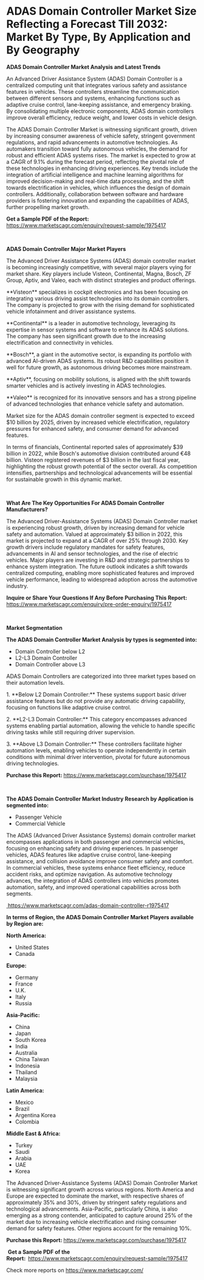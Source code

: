 <p><h1>ADAS Domain Controller Market Size Reflecting a Forecast Till 2032: Market By Type, By Application and By Geography</h1></p><p><strong>ADAS Domain Controller Market Analysis and Latest Trends</strong></p>
<p><p>An Advanced Driver Assistance System (ADAS) Domain Controller is a centralized computing unit that integrates various safety and assistance features in vehicles. These controllers streamline the communication between different sensors and systems, enhancing functions such as adaptive cruise control, lane-keeping assistance, and emergency braking. By consolidating multiple electronic components, ADAS domain controllers improve overall efficiency, reduce weight, and lower costs in vehicle design.</p><p>The ADAS Domain Controller Market is witnessing significant growth, driven by increasing consumer awareness of vehicle safety, stringent government regulations, and rapid advancements in automotive technologies. As automakers transition toward fully autonomous vehicles, the demand for robust and efficient ADAS systems rises. The market is expected to grow at a CAGR of 9.1% during the forecast period, reflecting the pivotal role of these technologies in enhancing driving experiences. Key trends include the integration of artificial intelligence and machine learning algorithms for improved decision-making and real-time data processing, and the shift towards electrification in vehicles, which influences the design of domain controllers. Additionally, collaboration between software and hardware providers is fostering innovation and expanding the capabilities of ADAS, further propelling market growth.</p></p>
<p><strong>Get a Sample PDF of the Report:&nbsp;</strong> <a href="https://www.marketscagr.com/enquiry/request-sample/1975417?utm_campaign=1944&utm_medium=2&utm_source=Github&utm_content=ia&utm_term=11022025&utm_id=adas-domain-controller">https://www.marketscagr.com/enquiry/request-sample/1975417</a></p>
<p>&nbsp;</p>
<p><strong>ADAS Domain Controller Major Market Players</strong></p>
<p><p>The Advanced Driver Assistance Systems (ADAS) domain controller market is becoming increasingly competitive, with several major players vying for market share. Key players include Visteon, Continental, Magna, Bosch, ZF Group, Aptiv, and Valeo, each with distinct strategies and product offerings.</p><p>**Visteon** specializes in cockpit electronics and has been focusing on integrating various driving assist technologies into its domain controllers. The company is projected to grow with the rising demand for sophisticated vehicle infotainment and driver assistance systems.</p><p>**Continental** is a leader in automotive technology, leveraging its expertise in sensor systems and software to enhance its ADAS solutions. The company has seen significant growth due to the increasing electrification and connectivity in vehicles.</p><p>**Bosch**, a giant in the automotive sector, is expanding its portfolio with advanced AI-driven ADAS systems. Its robust R&D capabilities position it well for future growth, as autonomous driving becomes more mainstream.</p><p>**Aptiv**, focusing on mobility solutions, is aligned with the shift towards smarter vehicles and is actively investing in ADAS technologies. </p><p>**Valeo** is recognized for its innovative sensors and has a strong pipeline of advanced technologies that enhance vehicle safety and automation.</p><p>Market size for the ADAS domain controller segment is expected to exceed $10 billion by 2025, driven by increased vehicle electrification, regulatory pressures for enhanced safety, and consumer demand for advanced features. </p><p>In terms of financials, Continental reported sales of approximately $39 billion in 2022, while Bosch's automotive division contributed around €48 billion. Visteon registered revenues of $3 billion in the last fiscal year, highlighting the robust growth potential of the sector overall. As competition intensifies, partnerships and technological advancements will be essential for sustainable growth in this dynamic market.</p></p>
<p>&nbsp;</p>
<p><strong>What Are The Key Opportunities For ADAS Domain Controller Manufacturers?</strong></p>
<p><p>The Advanced Driver-Assistance Systems (ADAS) Domain Controller market is experiencing robust growth, driven by increasing demand for vehicle safety and automation. Valued at approximately $3 billion in 2022, this market is projected to expand at a CAGR of over 25% through 2030. Key growth drivers include regulatory mandates for safety features, advancements in AI and sensor technologies, and the rise of electric vehicles. Major players are investing in R&D and strategic partnerships to enhance system integration. The future outlook indicates a shift towards centralized computing, enabling more sophisticated features and improved vehicle performance, leading to widespread adoption across the automotive industry.</p></p>
<p><strong>Inquire or Share Your Questions If Any Before Purchasing This Report:</strong> <a href="https://www.marketscagr.com/enquiry/pre-order-enquiry/1975417?utm_campaign=1944&utm_medium=2&utm_source=Github&utm_content=ia&utm_term=11022025&utm_id=adas-domain-controller">https://www.marketscagr.com/enquiry/pre-order-enquiry/1975417</a></p>
<p>&nbsp;</p>
<p><strong>Market Segmentation</strong></p>
<p><strong>The ADAS Domain Controller Market Analysis by types is segmented into:</strong></p>
<p><ul><li>Domain Controller below L2</li><li>L2-L3 Domain Controller</li><li>Domain Controller above L3</li></ul></p>
<p><p>ADAS Domain Controllers are categorized into three market types based on their automation levels. </p><p>1. **Below L2 Domain Controller:** These systems support basic driver assistance features but do not provide any automatic driving capability, focusing on functions like adaptive cruise control.</p><p>2. **L2-L3 Domain Controller:** This category encompasses advanced systems enabling partial automation, allowing the vehicle to handle specific driving tasks while still requiring driver supervision.</p><p>3. **Above L3 Domain Controller:** These controllers facilitate higher automation levels, enabling vehicles to operate independently in certain conditions with minimal driver intervention, pivotal for future autonomous driving technologies.</p></p>
<p><strong>Purchase this Report:&nbsp;</strong><a href="https://www.marketscagr.com/purchase/1975417?utm_campaign=1944&utm_medium=2&utm_source=Github&utm_content=ia&utm_term=11022025&utm_id=adas-domain-controller">https://www.marketscagr.com/purchase/1975417</a></p>
<p>&nbsp;</p>
<p><strong>The ADAS Domain Controller Market Industry Research by Application is segmented into:</strong></p>
<p><ul><li>Passenger Vehicle</li><li>Commercial Vehicle</li></ul></p>
<p><p>The ADAS (Advanced Driver Assistance Systems) domain controller market encompasses applications in both passenger and commercial vehicles, focusing on enhancing safety and driving experiences. In passenger vehicles, ADAS features like adaptive cruise control, lane-keeping assistance, and collision avoidance improve consumer safety and comfort. In commercial vehicles, these systems enhance fleet efficiency, reduce accident risks, and optimize navigation. As automotive technology advances, the integration of ADAS controllers into vehicles promotes automation, safety, and improved operational capabilities across both segments.</p></p>
<p><a href="https://www.marketscagr.com/adas-domain-controller-r1975417?utm_campaign=1944&utm_medium=2&utm_source=Github&utm_content=ia&utm_term=11022025&utm_id=adas-domain-controller">&nbsp;https://www.marketscagr.com/adas-domain-controller-r1975417</a></p>
<p><strong>In terms of Region, the ADAS Domain Controller Market Players available by Region are:</strong></p>
<p>
    <p> <strong> North America: </strong>
        <ul>
            <li>United States</li>
            <li>Canada</li>
        </ul>
        </p> 
    <p> <strong> Europe: </strong>
        <ul>
            <li>Germany</li>
            <li>France</li>
            <li>U.K.</li>
            <li>Italy</li>
            <li>Russia</li>
        </ul>
        </p> 
    <p> <strong> Asia-Pacific: </strong>
        <ul>
            <li>China</li>
            <li>Japan</li>
            <li>South Korea</li>
            <li>India</li>
            <li>Australia</li>
            <li>China Taiwan</li>
            <li>Indonesia</li>
            <li>Thailand</li>
            <li>Malaysia</li>
        </ul>
        </p> 
    <p> <strong> Latin America: </strong>
        <ul>
            <li>Mexico</li>
            <li>Brazil</li>
            <li>Argentina Korea</li>
            <li>Colombia</li>
        </ul>
        </p> 
    <p> <strong> Middle East & Africa: </strong>
        <ul>
            <li>Turkey</li>
            <li>Saudi</li>
            <li>Arabia</li>
            <li>UAE</li>
            <li>Korea</li>
        </ul>
    </p>
    </p>
<p><p>The Advanced Driver-Assistance Systems (ADAS) Domain Controller Market is witnessing significant growth across various regions. North America and Europe are expected to dominate the market, with respective shares of approximately 35% and 30%, driven by stringent safety regulations and technological advancements. Asia-Pacific, particularly China, is also emerging as a strong contender, anticipated to capture around 25% of the market due to increasing vehicle electrification and rising consumer demand for safety features. Other regions account for the remaining 10%.</p></p>
<p><strong>Purchase this Report: </strong><a href="https://www.marketscagr.com/purchase/1975417?utm_campaign=1944&utm_medium=2&utm_source=Github&utm_content=ia&utm_term=11022025&utm_id=adas-domain-controller">https://www.marketscagr.com/purchase/1975417</a></p>
<p>&nbsp;<strong>Get a Sample PDF of the Report:&nbsp;&nbsp;</strong><a href="https://www.marketscagr.com/enquiry/request-sample/1975417?utm_campaign=1944&utm_medium=2&utm_source=Github&utm_content=ia&utm_term=11022025&utm_id=adas-domain-controller">https://www.marketscagr.com/enquiry/request-sample/1975417</a></p>
<p><strong></strong></p>
<p>Check more reports on <a href="https://www.marketscagr.com/?utm_campaign=1944&utm_medium=2&utm_source=Github&utm_content=ia&utm_term=11022025&utm_id=adas-domain-controller">https://www.marketscagr.com/</a></p>
